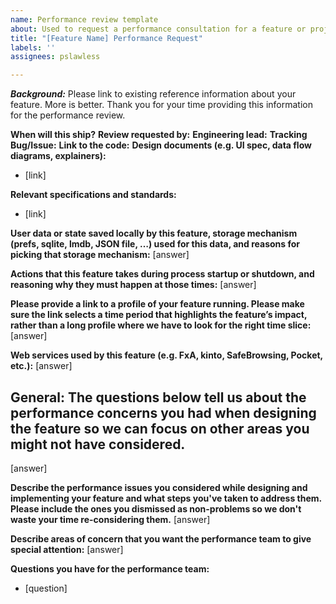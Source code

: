 ```yaml
---
name: Performance review template
about: Used to request a performance consultation for a feature or project.
title: "[Feature Name] Performance Request"
labels: ''
assignees: pslawless

---
```


**_Background:_** Please link to existing reference information about your feature. More is better. Thank you for your time providing this information for the performance review.

**When will this ship?**
**Review requested by:**
**Engineering lead:**
**Tracking Bug/Issue:**
**Link to the code:**
**Design documents (e.g. UI spec, data flow diagrams, explainers):**
* [link]

 
**Relevant specifications and standards:**
 * [link]
 

**User data or state saved locally by this feature, storage mechanism (prefs, sqlite, lmdb, JSON file, …) used for this data, and reasons for picking that storage mechanism:**
[answer] 

 
**Actions that this feature takes during process startup or shutdown, and reasoning why they must happen at those times:**
[answer]
 
 

**Please provide a link to a profile of your feature running. Please make sure the link selects a time period that highlights the feature’s impact, rather than a long profile where we have to look for the right time slice:**
[answer]


**Web services used by this feature (e.g. FxA, kinto, SafeBrowsing, Pocket, etc.):**
 [answer]
 

## General: The questions below tell us about the performance concerns you had when designing the feature so we can focus on other areas you might not have considered.
[answer]



**Describe the performance issues you considered while designing and implementing your feature and what steps you've taken to address them. Please include the ones you dismissed as non-problems so we don't waste your time re-considering them.**
[answer]



**Describe areas of concern that you want the performance team to give special attention:**
[answer]


**Questions you have for the performance team:**
* [question]
